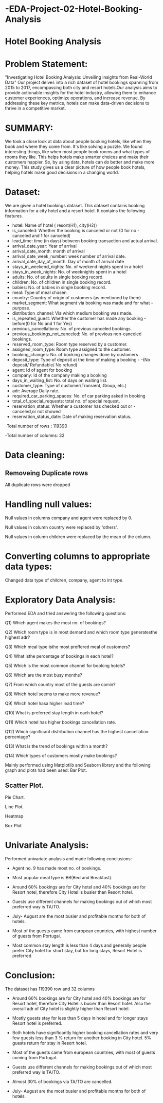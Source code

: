 # -EDA-Project-02-Hotel-Booking-Analysis


# Hotel Booking Analysis


# Problem Statement:
"Investigating Hotel Booking Analysis: Unveiling Insights from Real-World Data" Our project delves into a rich dataset of hotel bookings spanning from 2015 to 2017, encompassing both city and resort hotels.Our analysis aims to provide actionable insights for the hotel industry, allowing them to enhance customer experiences, optimize operations, and increase revenue. By addressing these key metrics, hotels can make data-driven decisions to thrive in a competitive market.

# SUMMARY:
We took a close look at data about people booking hotels, like when they book and where they come from. It's like solving a puzzle. We found interesting things, like when most people book rooms and what types of rooms they like. This helps hotels make smarter choices and make their customers happier. So, by using data, hotels can do better and make more money. This study gives us a clear picture of how people book hotels, helping hotels make good decisions in a changing world.

# Dataset:
We are given a hotel bookings dataset. This dataset contains booking information for a city hotel and a resort hotel. It contains the following features.

- hotel: Name of hotel ( resort(H1), city(H2))
- is_canceled: Whether the booking is canceled or not (0 for no - canceled and 1 for canceled)
- lead_time: time (in days) between booking transaction and actual arrival.
- arrival_date_year: Year of arrival
- arrival_date_month: month of arrival
- arrival_date_week_number: week number of arrival date.
- arrival_date_day_of_month: Day of month of arrival date
- stays_in_weekend_nights: No. of weekend nights spent in a hotel
- stays_in_week_nights: No. of weeknights spent in a hotel
- adults: No. of adults in single booking record.
- children: No. of children in single booking record.
- babies: No. of babies in single booking record.
- meal: Type of meal chosen
- country: Country of origin of customers (as mentioned by them)
- market_segment: What segment via booking was made and for what - purpose.
- distribution_channel: Via which medium booking was made.
- is_repeated_guest: Whether the customer has made any booking - before(0 for No and 1 for Yes)
- previous_cancellations: No. of previous canceled bookings.
- previous_bookings_not_canceled: No. of previous non-canceled bookings.
- reserved_room_type: Room type reserved by a customer.
- assigned_room_type: Room type assigned to the customer.
- booking_changes: No. of booking changes done by customers
- deposit_type: Type of deposit at the time of making a booking - -(No deposit/ Refundable/ No refund)
- agent: Id of agent for booking
- company: Id of the company making a booking
- days_in_waiting_list: No. of days on waiting list.
- customer_type: Type of customer(Transient, Group, etc.)
- adr: Average Daily rate.
- required_car_parking_spaces: No. of car parking asked in booking
- total_of_special_requests: total no. of special request.
- reservation_status: Whether a customer has checked out or - canceled,or not showed
- reservation_status_date: Date of making reservation status.

-Total number of rows : 119390

-Total number of columns: 32

# Data cleaning:
## Removeing Duplicate rows
All duplicate rows were dropped

# Handling null values:
Null values in columns company and agent were replaced by 0.

Null values in column country were replaced by 'others'.

Null values in column children were replaced by the mean of the column.

# Converting columns to appropriate data types:
Changed data type of children, company, agent to int type.

# Exploratory Data Analysis:
Performed EDA and tried answering the following questions:

Q1) Which agent makes the most no. of bookings?

Q2) Which room type is in most demand and which room type generatesthe highest adr?

Q3) Which meal type isthe most preffered meal of customers?

Q4) What isthe percentage of bookings in each hotel?

Q5) Which is the most common channel for booking hotels?

Q6) Which are the most busy months?

Q7) From which country most of the guests are comin?

Q8) Which hotel seems to make more revenue?

Q9) Which hotel hasa higher lead time?

Q10) What is preferred stay length in each hotel?

Q11) Which hotel has higher bookings cancellation rate.

Q12) Which significant distribution channel has the highest cancellation percentage?

Q13) What is the trend of bookings within a month?

Q14) Which types of customers mostly make bookings?

Mainly performed using Matplotlib and Seaborn library and the following graph and plots had been used: Bar Plot.

## Scatter Plot.

Pie Chart.

Line Plot.

Heatmap

Box Plot

# Univariate Analysis:
Performed univariate analysis and made following conclusions:

- Agent no. 9 has made most no. of bookings.

- Most popular meal type is BB(Bed and Breakfast).

- Around 60% bookings are for City hotel and 40% bookings are for Resort hotel, therefore City Hotel is busier than Resort hotel.

- Guests use different channels for making bookings out of which most preferred way is TA/TO.
 
- July- August are the most busier and profitable months for both of hotels.

- Most of the guests came from european countries, with highest number of guests from Portugal.

- Most common stay length is less than 4 days and generally people prefer City hotel for short stay, but for long stays, Resort Hotel is preferred.

# Conclusion:
The dataset has 119390 row and 32 columns
- Around 60% bookings are for City hotel and 40% bookings are for Resort hotel, therefore City Hotel is busier than Resort hotel. Also the overall adr of City hotel is slightly higher than Resort hotel.

- Mostly guests stay for less than 5 days in hotel and for longer stays Resort hotel is preferred.

- Both hotels have significantly higher booking cancellation rates and very few guests less than 3 % return for another booking in City hotel. 5% guests return for stay in Resort hotel.

- Most of the guests came from european countries, with most of guests coming from Portugal.

- Guests use different channels for making bookings out of which most preferred way is TA/TO.

- Almost 30% of bookings via TA/TO are cancelled.

- July- August are the most busier and profitable months for both of hotels.

